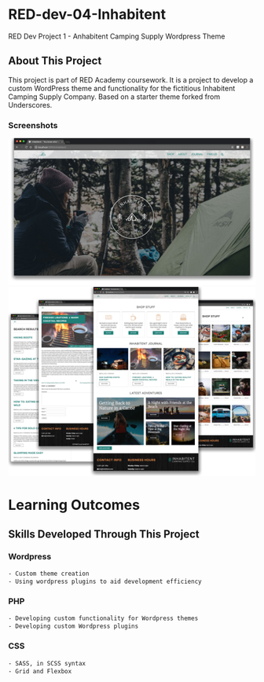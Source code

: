 # RED-dev-04-Inhabitent
RED Dev Project 1 - Anhabitent Camping Supply Wordpress Theme

## About This Project
This project is part of RED Academy coursework. It is a project to develop a custom WordPress theme and functionality for the fictitious Inhabitent Camping Supply Company. Based on a starter theme forked from Underscores.

### Screenshots
![Splash screenshot](/tent-screenshot-01.jpg?raw=true)
![Page screenshots](/tent-screenshot-02.jpg?raw=true)

# Learning Outcomes

## Skills Developed Through This Project

### Wordpress
	- Custom theme creation
	- Using wordpress plugins to aid development efficiency

### PHP
	- Developing custom functionality for Wordpress themes
	- Developing custom Wordpress plugins 

### CSS
	- SASS, in SCSS syntax
	- Grid and Flexbox
